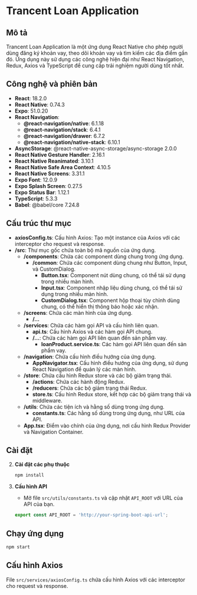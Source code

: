# Trancent Loan Application

## Mô tả
Trancent Loan Application là một ứng dụng React Native cho phép người dùng đăng ký khoản vay, theo dõi khoản vay và tìm kiếm các địa điểm gần đó. Ứng dụng này sử dụng các công nghệ hiện đại như React Navigation, Redux, Axios và TypeScript để cung cấp trải nghiệm người dùng tốt nhất.

## Công nghệ và phiên bản
- **React**: 18.2.0
- **React Native**: 0.74.3
- **Expo**: 51.0.20
- **React Navigation**:
    - **@react-navigation/native**: 6.1.18
    - **@react-navigation/stack**: 6.4.1
    - **@react-navigation/drawer**: 6.7.2
    - **@react-navigation/native-stack**: 6.10.1
- **AsyncStorage**: @react-native-async-storage/async-storage 2.0.0
- **React Native Gesture Handler**: 2.16.1
- **React Native Reanimated**: 3.10.1
- **React Native Safe Area Context**: 4.10.5
- **React Native Screens**: 3.31.1
- **Expo Font**: 12.0.9
- **Expo Splash Screen**: 0.27.5
- **Expo Status Bar**: 1.12.1
- **TypeScript**: 5.3.3
- **Babel**: @babel/core 7.24.8

## Cấu trúc thư mục
- **axiosConfig.ts**: Cấu hình Axios: Tạo một instance của Axios với các interceptor cho request và response.
- **/src**: Thư mục gốc chứa toàn bộ mã nguồn của ứng dụng.
    - **/components**: Chứa các component dùng chung trong ứng dụng.
        - **/common**: Chứa các component dùng chung như Button, Input, và CustomDialog.
            - **Button.tsx**: Component nút dùng chung, có thể tái sử dụng trong nhiều màn hình.
            - **Input.tsx**: Component nhập liệu dùng chung, có thể tái sử dụng trong nhiều màn hình.
            - **CustomDialog.tsx**: Component hộp thoại tùy chỉnh dùng chung, có thể hiển thị thông báo hoặc xác nhận.
    - **/screens**: Chứa các màn hình của ứng dụng.
        - **/...**
    - **/services**: Chứa các hàm gọi API và cấu hình liên quan.
        - **api.ts**: Cấu hình Axios và các hàm gọi API chung.
        - **/...**: Chứa các hàm gọi API liên quan đến sản phẩm vay.
            - **loanProduct.service.ts**: Các hàm gọi API liên quan đến sản phẩm vay.
    - **/navigation**: Chứa cấu hình điều hướng của ứng dụng.
        - **AppNavigator.tsx**: Cấu hình điều hướng của ứng dụng, sử dụng React Navigation để quản lý các màn hình.
    - **/store**: Chứa cấu hình Redux store và các bộ giảm trạng thái.
        - **/actions**: Chứa các hành động Redux.
        - **/reducers**: Chứa các bộ giảm trạng thái Redux.
        - **store.ts**: Cấu hình Redux store, kết hợp các bộ giảm trạng thái và middleware.
    - **/utils**: Chứa các tiện ích và hằng số dùng trong ứng dụng.
        - **constants.ts**: Các hằng số dùng trong ứng dụng, như URL của API.
    - **App.tsx**: Điểm vào chính của ứng dụng, nơi cấu hình Redux Provider và Navigation Container.
## Cài đặt

2. **Cài đặt các phụ thuộc**
   ```sh
   npm install
   ```

4. **Cấu hình API**
    - Mở file `src/utils/constants.ts` và cập nhật `API_ROOT` với URL của API của bạn.
   ```typescript
   export const API_ROOT = 'http://your-spring-boot-api-url';
   ```

## Chạy ứng dụng
   ```sh
   npm start
   ```

## Cấu hình Axios
File `src/services/axiosConfig.ts` chứa cấu hình Axios với các interceptor cho request và response.
